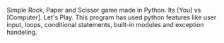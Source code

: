 Simple Rock, Paper and Scissor game made in Python. Its [You] vs [Computer]. Let's Play.
This program has used python features like user input, loops, conditional statements, built-in modules and exception handeling.
